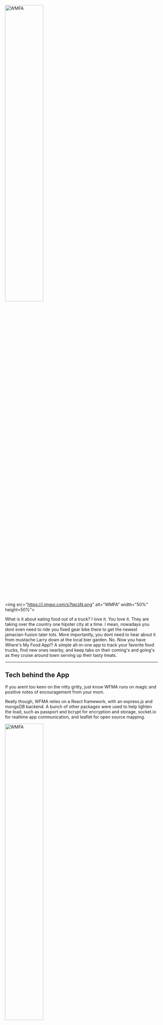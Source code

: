 <img src="https://i.imgur.com/53twYvA.png" alt="WMFA" width="50%" height="50%">

<img src="https://i.imgur.com/s7tqczN.png" alt="WMFA" width="50%" height=50%">



What is it about eating food out of a truck? I love it. You love it. They are taking over the country one hipster city at a time. I mean, nowadays you dont even need to ride you fixed gear bike there to get the newest jamacian-fusion tater tots. More importantly, you dont need to hear about it from mustache Larry down at the local bier garden. No. Now you have Where's My Food App!? A simple all-in-one app to track your favorite food trucks, find new ones nearby, and keep tabs on their coming's and going's as they cruise around town serving up their tasty treats. 

---

## Tech behind the App

If you arent too keen on the nitty gritty, just know WFMA runs on magic and positive notes of encouragement from your mom. 

Really though, WFMA relies on a React framework, with an express.js and mongoDB backend. A bunch of other packages were used to help lighten the load, such as passport and bcrypt for encryption and storage, socket.io for realtime app communication, and leaflet for open source mapping.

<img src="https://i.imgur.com/FSG8lHC.png" alt="WMFA" width="50%" height="50%">

---

## Live Application

Check it out here: [Heroku](https://evening-brushlands-53491.herokuapp.com/)

---

## How do I use this thing?

As a user, or eater, you can log in locally, with a google account, or with a facebook account. Log in is not required to access the map, but it will unlock extra features such as favoriting trucks and more. 

![Landing Screen](https://i.imgur.com/Iq8hL6I.png)

Once logged in you will be taken to a map page where any active food trucks in your local area will be visible. 

PLACEHOLDER FOR MAP

All active trucks are dynamic. By clicking on a truck, a modal will pop out allowing users to favorite a truck, get directions, or access some additional information provided by the truck itself. 

PLACEHOLDER FOR TRUCK MODAL

Truck operators will also have a simple page to update current menu information, deals, times and future locations, as well as activate or deactivate their truck on the map. 

![Truck Home](https://i.imgur.com/9fu99N7.png)

---

## What's next for WMFA!?

As previously mentioned, WMFA!? was originally a React.js project. While it does scale to mobile just fine, it lacks that true pocket functionality. The next stages include porting to react native, which are currently underway! End goal is to get the greenlight for both google play and the app store. 

![mobile-screen](https://i.imgur.com/p21fxgX.png)

---

### About the Team

WMFA!? is the long-time brain child of Jon, an entrepreneur and former food truck operator, who decided to give the UNC Coding Bootcamp a shot. WMFA!? came to be as the final project for the course. The team includes:

* Jon Clark: Initial idea man, UX design

* Hilary Mallar: Team mom / dev wrangler, full backend framework and general whiz

* Brendan Cannell: The crazy guy that thought it would be fun to learn native and port this whole thing

* Beth Wehner: The quiet map queen, both Google Maps and leaf

* Tim Albrecht: Specialty react components, group rubber duck debugger, and a sweet readme

Even as our course together comes to a close, we look forward to continuing development on this project. It's amazing what a few focused individuals can accomplish in a short amount of time, and we look forward to sharing our new passion with the masses... 

... and tacos. That's the real reason we made this. 

<img src="https://i.imgur.com/KAen5k6.png" alt="WMFA" width="10%" height="10%">
